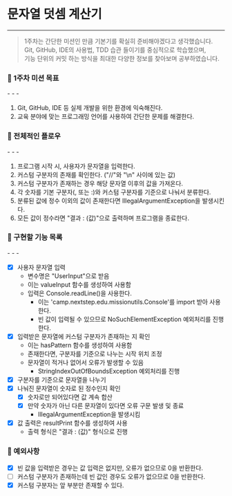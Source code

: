 # 문자열 덧셈 계산기

- - - 
> 1주차는 간단한 미션인 만큼 기본기를 확실히 준비해야겠다고 생각했습니다.<br>
> Git, GitHub, IDE의 사용법, TDD 습관 들이기를 중심적으로 학습했으며, <br>
> 기능 단위의 커밋 하는 방식을 최대한 다양한 정보를 찾아보며 공부하였습니다.

<h3>🥇 1주차 미션 목표</h3>
- - - 

1. Git, GitHub, IDE 등 실제 개발을 위한 환경에 익숙해진다.
2. 교육 분야에 맞는 프로그래밍 언어를 사용하여 간단한 문제를 해결한다.

<h3>🧾 전체적인 플로우</h3>
- - - 

1. 프로그램 시작 시, 사용자가 문자열을 입력한다.
2. 커스텀 구분자의 존재를 확인한다. ("//"와 "\n" 사이에 있는 값)
3. 커스텀 구분자가 존재하는 경우 해당 문자열 이후의 값을 가져온다.
4. 각 숫자를 기본 구분자(, 또는 :)와 커스텀 구분자를 기준으로 나눠서 분류한다.
5. 분류된 값에 정수 이외의 값이 존재한다면 IllegalArgumentException을 발생시킨다.
6. 모든 값이 정수라면 "결과 : (값)"으로 출력하며 프로그램을 종료한다.

<h3>💬 구현할 기능 목록</h3>
- - -

- [x] 사용자 문자열 입력
    - 변수명은 "UserInput"으로 받음
    - 이는 valueInput 함수를 생성하여 사용함
    - 입력은 Console.readLine()을 사용한다.
        - 이는 'camp.nextstep.edu.missionutils.Console'를 import 받아 사용한다.
        - 빈 값이 입력될 수 있으므로 NoSuchElementException 예외처리를 진행한다.
- [x] 입력받은 문자열에 커스텀 구분자가 존재하는 지 확인
    - 이는 hasPattern 함수를 생성하여 사용함
    - 존재한다면, 구분자를 기준으로 나누는 시작 위치 조정
    - 문자열이 적거나 없어서 오류가 발생할 수 있음
        - StringIndexOutOfBoundsException 예외처리를 진행
- [x] 구분자를 기준으로 문자열을 나누기
- [x] 나눠진 문자열이 숫자로 된 정수인지 확인
    - [x] 숫자로만 되어있다면 값 계속 합산
    - [x] 만약 숫자가 아닌 다른 문자열이 있다면 오류 구문 발생 및 종료
        - IllegalArgumentException을 발생시킴
- [x] 값 출력은 resultPrint 함수를 생성하여 사용
    - 출력 형식은 "결과 : (값)" 형식으로 진행

<h3>🥊 예외사항</h3>

- [x] 빈 값을 입력받은 경우는 값 입력은 없지만, 오류가 없으므로 0을 반환한다.
- [ ] 커스텀 구분자가 존재하는데 빈 값인 경우도 오류가 없으므로 0을 반환한다.
- [x] 커스텀 구분자는 앞 부분만 존재할 수 있다.